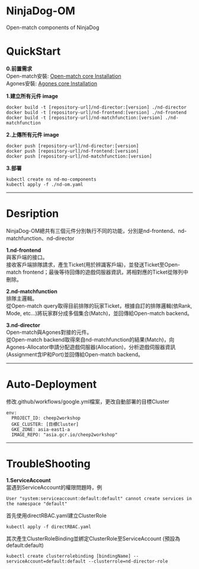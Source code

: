 # NinjaDog-OM
Open-match components of NinjaDog


# QuickStart
**0.前置需求** <br/>
Open-match安裝: [Open-match core Installation](https://openmatch.dev/site/docs/installation/) <br/>
Agones安裝: [Agones core Installation](https://agones.dev/site/docs/installation/) <br/>


**1.建立所有元件 image**
```
docker build -t [repository-url]/nd-director:[version] ./nd-director
docker build -t [repository-url]/nd-frontend:[version] ./nd-frontend
docker build -t [repository-url]/nd-matchfunction:[version] ./nd-matchfunction
```
**2.上傳所有元件 image**
```
docker push [repository-url]/nd-director:[version]
docker push [repository-url]/nd-frontend:[version] 
docker push [repository-url]/nd-matchfunction:[version] 
```

**3.部署**
```
kubectl create ns nd-mo-components
kubectl apply -f ./nd-om.yaml
```

****
# Desription
NinjaDog-OM總共有三個元件分別執行不同的功能，分別是nd-frontend、nd-matchfunction、nd-director <br/>

**1.nd-frontend** <br/>
與客戶端的接口。 <br/>
接收客戶端排隊請求，產生Ticket(用於辨識客戶端)，並發送Ticket至Open-match frontend；最後等待回傳的遊戲伺服器資訊，將相對應的Ticket從隊列中刪除。

**2.nd-matchfunction** <br/>
排隊主邏輯。 <br/>
從Open-match query取得目前排隊的玩家Ticket，根據自訂的排隊邏輯(依Rank, Mode, etc...)將玩家群分成多個集合(Match)，並回傳給Open-match backend。

**3.nd-director** <br/>
Open-match與Agones對接的元件。 <br/>
從Open-match backend取得來自nd-matchfunction的結果(Match)，向Agones-Allocator申請分配遊戲伺服器(Allocation)，分析遊戲伺服器資訊(Assignment含IP和Port)並回傳給Open-match backend。

****
# Auto-Deployment
修改.github/workflows/google.yml檔案，更改自動部署的目標Cluster
```
env:
  PROJECT_ID: cheep2workshop
  GKE_CLUSTER: [目標Cluster]
  GKE_ZONE: asia-east1-a 	   
  IMAGE_REPO: "asia.gcr.io/cheep2workshop"
```

****
# TroubleShooting
**1.ServiceAccount** <br/>
當遇到ServiceAccount的權限問題時，例
```
User "system:serviceaccount:default:default" cannot create services in the namespace "default"
```
首先使用directRBAC.yaml建立ClusterRole
```
kubectl apply -f directRBAC.yaml
```
其次產生ClusterRoleBinding並綁定ClusterRole至ServiceAccount (預設為default:default)
```
kubectl create clusterrolebinding [bindingName] --serviceAccount=default:default --clusterrole=nd-director-role
```
